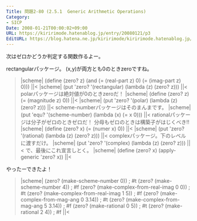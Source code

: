 ```yaml
---
Title: 問題2-80 (2.5.1  Generic Arithmetic Operations)
Category:
- SICP
Date: 2008-01-21T00:00:02+09:00
URL: https://kiririmode.hatenablog.jp/entry/20080121/p3
EditURL: https://blog.hatena.ne.jp/kiririmode/kiririmode.hatenablog.jp/atom/entry/8454420450078215633
---
```



次はゼロかどうか判定する関数作るよー。

rectangularパッケージ。
(x,y)が両方とも0のときzeroですね。
>|scheme|
(define (zero? z)
    (and (= (real-part z) 0)
	 (= (imag-part z) 0)))
||<
>|scheme|
(put 'zero? '(rectangular)
       (lambda (z) (zero? z)))
||<
polarパッケージは絶対値が0のときzeroだ！
>|scheme|
(define (zero? z)
    (= (magnitude z) 0))
||<
>|scheme|
(put 'zero? '(polar)
       (lambda (z) (zero? z)))
||<
scheme-numberパッケージはそのまんまです。
>|scheme|
(put 'equ? '(scheme-number)
       (lambda (x) (= x 0)))
||<
rationalパッケージは分子がゼロのときゼロだ！
分母もゼロのときは構築子がはじくべき!!
>|scheme|
(define (zero? x)
    (= (numer x) 0))
||<
>|scheme|
(put 'zero? '(rational)
       (lambda (z) (zero? z)))
||<
complexパッケージ。下のレベルに渡すだけ。
>|scheme|
(put 'zero? '(complex)
       (lambda (z) (zero? z)))
||<
で、最後にこれ宣言しとく。
>|scheme|
(define (zero? x) (apply-generic 'zero? x))
||<


やったーできたよ！
>|scheme|
(zero? (make-scheme-number 0)) ; #t
(zero? (make-scheme-number 4)) ; #f
(zero? (make-complex-from-real-imag 0 0)) ; #t
(zero? (make-complex-from-real-imag 1 5)) ; #f
(zero? (make-complex-from-mag-ang 0 3.14)) ; #t
(zero? (make-complex-from-mag-ang 5 3.14)) ; #f
(zero? (make-rational 0 5)) ; #t
(zero? (make-rational 2 4)) ; #f
||<
